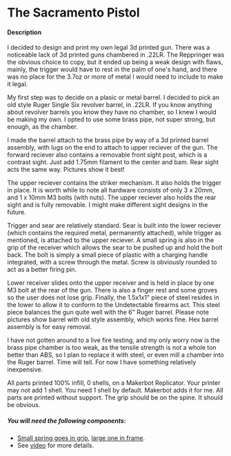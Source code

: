 # The Sacramento Pistol


#### Description



I decided to design and print my own legal 3d printed gun. There was a noticeable lack of 3d printed guns chambered in .22LR. The Reppringer was the obvious choice to copy, but it ended up being a weak design with flaws, mainly, the trigger would have to rest in the palm of one's hand, and there was no place for the 3.7oz or more of metal I would need to include to make it legal.

My first step was to decide on a plasic or metal barrel. I decided to pick an old style Ruger Single Six revolver barrel, in .22LR. If you know anything about revolver barrels you know they have no chamber, so I knew I would be making my own. I opted to use some brass pipe, not super strong, but enough, as the chamber.

I made the barrel attach to the brass pipe by way of a 3d printed barrel assembly, with lugs on the end to attach to upper reciever of the gun. The forward reciever also contains a removable front sight post, which is a contrast sight. Just add 1.75mm filament to the center and bam. Rear sight acts the same way. Pictures show it best!

The upper reciever contains the striker mechanism. It also holds the trigger in place. It is worth while to note all hardware consists of only 3 x 20mm, and 1 x 10mm M3 bolts (with nuts). The upper reciever also holds the rear sight and is fully removable. I might make different sight designs in the future.

Trigger and sear are relatively standard. Sear is built into the lower reciever (which contains the required metal, permanently attached), while trigger as mentioned, is attached to the upper reciever. A small spring is also in the grip of the receiver which allows the sear to be pushed up and hold the bolt back. The bolt is simply a small piece of plastic with a charging handle integrated, with a screw through the metal. Screw is obviously rounded to act as a better firing pin.

Lower receiver slides onto the upper receiver and is held in place by one M3 bolt at the rear of the gun. There is also a finger rest and some groves so the user does not lose grip. Finally, the 1.5x1x1" piece of steel resides in the lower to allow it to conform to the Undetectable firearms act. This steel piece balances the gun quite well with the 6" Ruger barrel. Please note pictures show barrel with old style assembly, which works fine. Hex barrel assembly is for easy removal. 

I have not gotten around to a live fire testing, and my only worry now is the brass pipe chamber is too weak, as the tensile strength is not a whole ton better than ABS, so I plan to replace it with steel, or even mill a chamber into the Ruger barrel. Time will tell. For now I have something relatively inexpensive.

All parts printed 100% infill, 0 shells, on a Makerbot Replicator. Your printer may not add 1 shell. You need 1 shell by default. Makerbot adds it for me. All parts are printed without support. The grip should be on the spine. It should be obvious. 


##### You will need the following components: 

* [Small spring goes in grip](http://www.mcmaster.com/nav/enter.asp?partnum=9657K331), [large one in frame](http://www.mcmaster.com/nav/enter.asp?partnum=9657K414). 
* See [video](https://www.youtube.com/watch?v=cPWU3TcJ7zU) for more details. 
